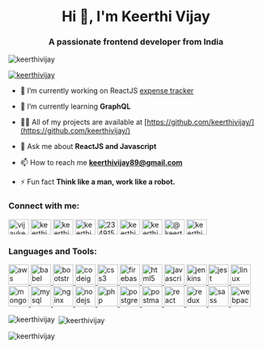 <h1 align="center">Hi 👋, I'm Keerthi Vijay</h1>
<h3 align="center">A passionate frontend developer from India</h3>

<p align="left"> <img src="https://komarev.com/ghpvc/?username=keerthivijay&label=Profile%20views&color=0e75b6&style=flat" alt="keerthivijay" /> </p>

<p align="left"> <a href="https://github.com/ryo-ma/github-profile-trophy"><img src="https://github-profile-trophy.vercel.app/?username=keerthivijay" alt="keerthivijay" /></a> </p>

- 🔭 I’m currently working on ReactJS [expense tracker](https://github.com/keerthivijay/exTra)

- 🌱 I’m currently learning **GraphQL**

- 👨‍💻 All of my projects are available at [https://github.com/keerthivijay/](https://github.com/keerthivijay/)

- 💬 Ask me about **ReactJS and Javascript**

- 📫 How to reach me **keerthivijay89@gmail.com**

- ⚡ Fun fact **Think like a man, work like a robot.**

<h3 align="left">Connect with me:</h3>
<p align="left">
<a href="https://codepen.io/vijaykeerthi" target="blank"><img align="center" src="https://cdn.jsdelivr.net/npm/simple-icons@3.0.1/icons/codepen.svg" alt="vijaykeerthi" height="30" width="40" /></a>
<a href="https://dev.to/keerthivijay" target="blank"><img align="center" src="https://cdn.jsdelivr.net/npm/simple-icons@3.0.1/icons/dev-dot-to.svg" alt="keerthivijay" height="30" width="40" /></a>
<a href="https://twitter.com/keerthi_voice" target="blank"><img align="center" src="https://cdn.jsdelivr.net/npm/simple-icons@3.0.1/icons/twitter.svg" alt="keerthi_voice" height="30" width="40" /></a>
<a href="https://linkedin.com/in/keerthi-vijay-b2a76627" target="blank"><img align="center" src="https://cdn.jsdelivr.net/npm/simple-icons@3.0.1/icons/linkedin.svg" alt="keerthi-vijay-b2a76627" height="30" width="40" /></a>
<a href="https://stackoverflow.com/users/2349155" target="blank"><img align="center" src="https://cdn.jsdelivr.net/npm/simple-icons@3.0.1/icons/stackoverflow.svg" alt="2349155" height="30" width="40" /></a>
<a href="https://codesandbox.com/keerthivijay" target="blank"><img align="center" src="https://cdn.jsdelivr.net/npm/simple-icons@3.0.1/icons/codesandbox.svg" alt="keerthivijay" height="30" width="40" /></a>
<a href="https://instagram.com/keerthigr" target="blank"><img align="center" src="https://cdn.jsdelivr.net/npm/simple-icons@3.0.1/icons/instagram.svg" alt="keerthigr" height="30" width="40" /></a>
<a href="https://medium.com/@keerthivijay89" target="blank"><img align="center" src="https://cdn.jsdelivr.net/npm/simple-icons@3.0.1/icons/medium.svg" alt="@keerthivijay89" height="30" width="40" /></a>
<a href="https://www.hackerrank.com/keerthivijay89" target="blank"><img align="center" src="https://cdn.jsdelivr.net/npm/simple-icons@3.0.1/icons/hackerrank.svg" alt="keerthivijay89" height="30" width="40" /></a>
</p>

<h3 align="left">Languages and Tools:</h3>
<p align="left"> <a href="https://aws.amazon.com" target="_blank"> <img src="https://devicons.github.io/devicon/devicon.git/icons/amazonwebservices/amazonwebservices-original-wordmark.svg" alt="aws" width="40" height="40"/> </a> <a href="https://babeljs.io/" target="_blank"> <img src="https://www.vectorlogo.zone/logos/babeljs/babeljs-icon.svg" alt="babel" width="40" height="40"/> </a> <a href="https://getbootstrap.com" target="_blank"> <img src="https://devicons.github.io/devicon/devicon.git/icons/bootstrap/bootstrap-plain.svg" alt="bootstrap" width="40" height="40"/> </a> <a href="https://codeigniter.com" target="_blank"> <img src="https://cdn.worldvectorlogo.com/logos/codeigniter.svg" alt="codeigniter" width="40" height="40"/> </a> <a href="https://www.w3schools.com/css/" target="_blank"> <img src="https://devicons.github.io/devicon/devicon.git/icons/css3/css3-original-wordmark.svg" alt="css3" width="40" height="40"/> </a> <a href="https://firebase.google.com/" target="_blank"> <img src="https://www.vectorlogo.zone/logos/firebase/firebase-icon.svg" alt="firebase" width="40" height="40"/> </a> <a href="https://www.w3.org/html/" target="_blank"> <img src="https://devicons.github.io/devicon/devicon.git/icons/html5/html5-original-wordmark.svg" alt="html5" width="40" height="40"/> </a> <a href="https://developer.mozilla.org/en-US/docs/Web/JavaScript" target="_blank"> <img src="https://devicons.github.io/devicon/devicon.git/icons/javascript/javascript-original.svg" alt="javascript" width="40" height="40"/> </a> <a href="https://www.jenkins.io" target="_blank"> <img src="https://www.vectorlogo.zone/logos/jenkins/jenkins-icon.svg" alt="jenkins" width="40" height="40"/> </a> <a href="https://jestjs.io" target="_blank"> <img src="https://www.vectorlogo.zone/logos/jestjsio/jestjsio-icon.svg" alt="jest" width="40" height="40"/> </a> <a href="https://www.linux.org/" target="_blank"> <img src="https://devicons.github.io/devicon/devicon.git/icons/linux/linux-original.svg" alt="linux" width="40" height="40"/> </a> <a href="https://www.mongodb.com/" target="_blank"> <img src="https://devicons.github.io/devicon/devicon.git/icons/mongodb/mongodb-original-wordmark.svg" alt="mongodb" width="40" height="40"/> </a> <a href="https://www.mysql.com/" target="_blank"> <img src="https://devicons.github.io/devicon/devicon.git/icons/mysql/mysql-original-wordmark.svg" alt="mysql" width="40" height="40"/> </a> <a href="https://www.nginx.com" target="_blank"> <img src="https://devicons.github.io/devicon/devicon.git/icons/nginx/nginx-original.svg" alt="nginx" width="40" height="40"/> </a> <a href="https://nodejs.org" target="_blank"> <img src="https://devicons.github.io/devicon/devicon.git/icons/nodejs/nodejs-original-wordmark.svg" alt="nodejs" width="40" height="40"/> </a> <a href="https://www.php.net" target="_blank"> <img src="https://devicons.github.io/devicon/devicon.git/icons/php/php-original.svg" alt="php" width="40" height="40"/> </a> <a href="https://www.postgresql.org" target="_blank"> <img src="https://devicons.github.io/devicon/devicon.git/icons/postgresql/postgresql-original-wordmark.svg" alt="postgresql" width="40" height="40"/> </a> <a href="https://postman.com" target="_blank"> <img src="https://www.vectorlogo.zone/logos/getpostman/getpostman-icon.svg" alt="postman" width="40" height="40"/> </a> <a href="https://reactjs.org/" target="_blank"> <img src="https://devicons.github.io/devicon/devicon.git/icons/react/react-original-wordmark.svg" alt="react" width="40" height="40"/> </a> <a href="https://redux.js.org" target="_blank"> <img src="https://devicons.github.io/devicon/devicon.git/icons/redux/redux-original.svg" alt="redux" width="40" height="40"/> </a> <a href="https://sass-lang.com" target="_blank"> <img src="https://devicons.github.io/devicon/devicon.git/icons/sass/sass-original.svg" alt="sass" width="40" height="40"/> </a> <a href="https://webpack.js.org" target="_blank"> <img src="https://devicons.github.io/devicon/devicon.git/icons/webpack/webpack-original.svg" alt="webpack" width="40" height="40"/> </a> </p>

<p><img align="left" src="https://github-readme-stats.vercel.app/api/top-langs?username=keerthivijay&show_icons=true&locale=en&layout=compact" alt="keerthivijay" /></p>

<p>&nbsp;<img align="center" src="https://github-readme-stats.vercel.app/api?username=keerthivijay&show_icons=true&locale=en" alt="keerthivijay" /></p>

<p><img align="center" src="https://github-readme-streak-stats.herokuapp.com/?user=keerthivijay&" alt="keerthivijay" /></p>

